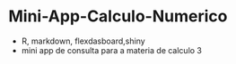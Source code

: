 # Mini-App-Calculo-Numerico
- R, markdown, flexdasboard,shiny
- mini app de consulta para a materia de calculo 3

